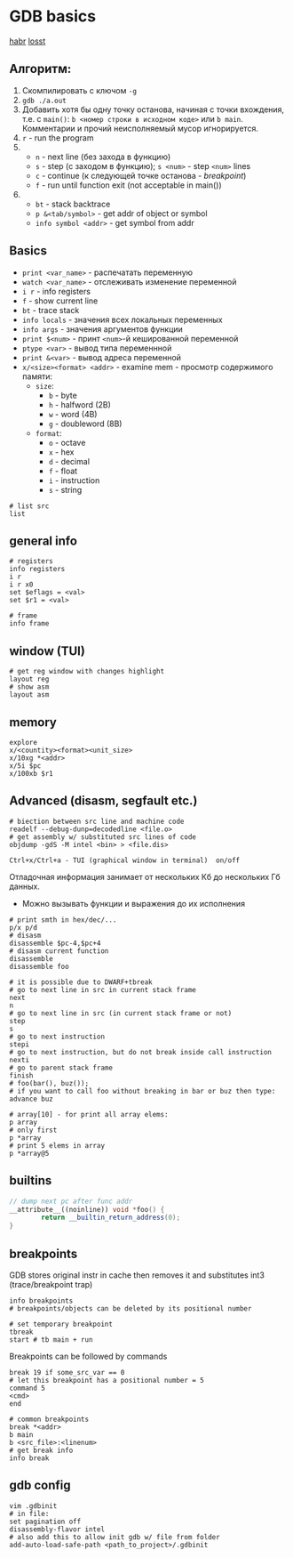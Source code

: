 # GDB basics
[habr](https://habr.com/ru/post/491534/)
[losst](https://losst.ru/kak-polzovatsya-gdb#6_%D0%92%D1%8B%D0%B2%D0%BE%D0%B4_%D0%B8%D0%BD%D1%84%D0%BE%D1%80%D0%BC%D0%B0%D1%86%D0%B8%D0%B8)
## Алгоритм:
1. Скомпилировать с ключом `-g`
2. `gdb ./a.out`
3. Добавить хотя бы одну точку останова, начиная с точки вхождения, т.е. с `main()`:
   `b <номер строки в исходном коде>` или `b main`.
   Комментарии и прочий неисполняемый мусор игнорируется.
4. `r` - run the program
5. * `n` - next line (без захода в функцию)
   * `s` - step (с заходом в функцию); `s <num>` - step `<num>` lines
   * `c` - continue (к следующей точке останова - *breakpoint*)
   * `f` - run until function exit (not acceptable in main())
6. * `bt` - stack backtrace
   * `p &<tab/symbol>` - get addr of object or symbol
   * `info symbol <addr>` - get symbol from addr

## Basics
* `print <var_name>` - распечатать переменную
* `watch <var_name>` - отслеживать изменение переменной
* `i r` - info registers
* `f` - show current line
* `bt` - trace stack
* `info locals` - значения всех локальных переменных
* `info args` - значения аргументов функции
* `print $<num>` - принт `<num>`-й кешированной переменной
* `ptype <var>` - вывод типа переменнной
* `print &<var>` - вывод адреса переменной
* `x/<size><format> <addr>` - examine mem - просмотр содержимого памяти:
   * `size`:
      * `b` - byte
      * `h` - halfword (2B)
      * `w` - word (4B)
      * `g` - doubleword (8B)
   * `format`:
      * `o` - octave
      * `x` - hex
      * `d` - decimal
      * `f` - float
      * `i` - instruction
      * `s` - string
```
# list src
list
```
## general info
```
# registers
info registers
i r
i r x0
set $eflags = <val>
set $r1 = <val>

# frame
info frame
```

## window (TUI)
```
# get reg window with changes highlight
layout reg
# show asm
layout asm
```


## memory
```
explore
x/<countity><format><unit_size>
x/10xg *<addr>
x/5i $pc
x/100xb $r1
```

## Advanced (disasm, segfault etc.)
```
# biection between src line and machine code
readelf --debug-dunp=decodedline <file.o>
# get assembly w/ substituted src lines of code
objdump -gdS -M intel <bin> > <file.dis>
``` 
```
Ctrl+x/Ctrl+a - TUI (graphical window in terminal)  on/off
```
Отладочная информация занимает от нескольких Кб до нескольких Гб данных.
* Можно вызывать функции и выражения до их исполнения
```
# print smth in hex/dec/...
p/x p/d
# disasm
disassemble $pc-4,$pc+4
# disasm current function
disassemble
disassemble foo
```

```
# it is possible due to DWARF+tbreak
# go to next line in src in current stack frame
next
n
# go to next line in src (in current stack frame or not)
step
s
# go to next instruction
stepi
# go to next instruction, but do not break inside call instruction
nexti
# go to parent stack frame
finish
# foo(bar(), buz());
# if you want to call foo without breaking in bar or buz then type:
advance buz
```

```
# array[10] - for print all array elems:
p array
# only first
p *array
# print 5 elems in array
p *array@5
```
## builtins
```C++
// dump next pc after func addr
__attribute__((noinline)) void *foo() {
		return __builtin_return_address(0);
}
```

## breakpoints
GDB stores original instr in cache then removes it and substitutes int3 (trace/breakpoint trap)
```
info breakpoints
# breakpoints/objects can be deleted by its positional number

# set temporary breakpoint
tbreak
start # tb main + run
```
Breakpoints can be followed by commands
```
break 19 if some_src_var == 0
# let this breakpoint has a positional number = 5
command 5
<cmd>
end

# common breakpoints
break *<addr>
b main
b <src_file>:<linenum>
# get break info
info break
```

## gdb config
```
vim .gdbinit
# in file:
set pagination off
disassembly-flavor intel
# also add this to allow init gdb w/ file from folder
add-auto-load-safe-path <path_to_project>/.gdbinit
```

